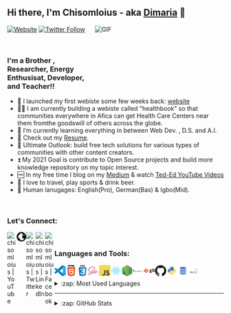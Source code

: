 ## Hi there, I'm  Chisomloius - aka [Dimaria][website] 👋 

[![Website](https://img.shields.io/website?label=chisomloius.github.io&style=for-the-badge&url=https%3A%2F%2Fchisomloius.github.io)](https://chisomloius.github.io)
[![Twitter Follow](https://img.shields.io/twitter/follow/chisomloius?color=1DA1F2&logo=twitter&style=for-the-badge)](https://twitter.com/intent/follow?original_referer=https%3A%2F%2Fgithub.com%2Fchisomloius&screen_name=chisomloius)
<img align="right" alt="GIF" src="https://i2.wp.com/allhtaccess.info/wp-content/uploads/2018/03/programming.gif?fit=1281%2C716&ssl=1" width="300" height="150" />

<br/>

### I'm a Brother , Researcher, Energy Enthusisat, Developer, and Teacher!!

- 🔭 I launched my first webiste some few weeks back: [website](https://www.chisomloius.github.io)
-  👨‍💼  I am currently building a webiste called "healthbook" so that communities everywhere in Afica can get Health Care Centers near them fromthe goodswill of others across the globe.
- 🌱 I’m currently learning everything in between Web Dev. , D.S. and A.I.
- 📖 Check out my [Resume].
- 💚 Ultimate Outlook: build free tech solutions for various types of communities with other content creators.
- ⏫ My 2021 Goal is contribute to Open Source projects and build more knowledge repository on my topic interest.
- 🆓 In my free time I blog on my [Medium](https://medium.com/@chisomloius) & watch [Ted-Ed YouTube Videos](https://www.youtube.com/channel/UCsooa4yRKGN_zEE8iknghZA)
- 💓 I love to travel, play sports & drink beer.
- 💬 Human lanugages: English(Pro), German(Bas) & Igbo(Mid).
<br />

### Let's Connect:

[<img align="left" alt="chisomloius | YouTube" width="22px" src="https://cdn.jsdelivr.net/npm/simple-icons@v3/icons/youtube.svg" />][youtube]
[<img align="left" alt="chisonmloius.github.io" width="22px" src="https://raw.githubusercontent.com/iconic/open-iconic/master/svg/globe.svg" />][website]
[<img align="left" alt="chisomloius | Twitter" width="22px" src="https://cdn.jsdelivr.net/npm/simple-icons@v3/icons/twitter.svg" />][twitter]
[<img align="left" alt="chisomloius | LinkedIn" width="22px" src="https://cdn.jsdelivr.net/npm/simple-icons@v3/icons/linkedin.svg" />][linkedin]
[<img align="left" alt="chisomloius | Facebook" width="22px" src="https://cdn.jsdelivr.net/npm/simple-icons@v3/icons/facebook.svg" />][facebook]

<br/>

### Languages and Tools:

[<img align="left" alt="Visual Studio Code" width="26px" src="https://raw.githubusercontent.com/github/explore/80688e429a7d4ef2fca1e82350fe8e3517d3494d/topics/visual-studio-code/visual-studio-code.png" />][webdevplaylist]
[<img align="left" alt="HTML5" width="26px" src="https://raw.githubusercontent.com/github/explore/80688e429a7d4ef2fca1e82350fe8e3517d3494d/topics/html/html.png" />][webdevplaylist]
[<img align="left" alt="CSS3" width="26px" src="https://raw.githubusercontent.com/github/explore/80688e429a7d4ef2fca1e82350fe8e3517d3494d/topics/css/css.png" />][cssplaylist]
[<img align="left" alt="Sass" width="26px" src="https://raw.githubusercontent.com/github/explore/80688e429a7d4ef2fca1e82350fe8e3517d3494d/topics/sass/sass.png" />][cssplaylist]
[<img align="left" alt="JavaScript" width="26px" src="https://raw.githubusercontent.com/github/explore/80688e429a7d4ef2fca1e82350fe8e3517d3494d/topics/javascript/javascript.png" />][jsplaylist]
[<img align="left" alt="React" width="26px" src="https://raw.githubusercontent.com/github/explore/80688e429a7d4ef2fca1e82350fe8e3517d3494d/topics/react/react.png" />][reactplaylist]
[<img align="left" alt="Node.js" width="26px" src="https://raw.githubusercontent.com/github/explore/80688e429a7d4ef2fca1e82350fe8e3517d3494d/topics/nodejs/nodejs.png" />][webdevplaylist]
[<img align="left" alt="MongoDB" width="26px" src="https://raw.githubusercontent.com/github/explore/80688e429a7d4ef2fca1e82350fe8e3517d3494d/topics/mongodb/mongodb.png" />][webdevplaylist]
[<img align="left" alt="Git" width="26px" src="https://raw.githubusercontent.com/github/explore/80688e429a7d4ef2fca1e82350fe8e3517d3494d/topics/git/git.png" />][webdevplaylist]
[<img align="left" alt="GitHub" width="26px" src="https://raw.githubusercontent.com/github/explore/78df643247d429f6cc873026c0622819ad797942/topics/github/github.png" />][webdevplaylist]
[<img align="left" alt="python" width="26px" src="https://raw.githubusercontent.com/github/explore/80688e429a7d4ef2fca1e82350fe8e3517d3494d/topics/python/python.png" />][pythonplaylist]
[<img align="left" alt="SQL" width="26px" src="https://raw.githubusercontent.com/github/explore/80688e429a7d4ef2fca1e82350fe8e3517d3494d/topics/sql/sql.png" />][pythonplaylist]
[<img align="left" alt="MySQL" width="26px" src="https://raw.githubusercontent.com/github/explore/80688e429a7d4ef2fca1e82350fe8e3517d3494d/topics/mysql/mysql.png" />][pythonplaylist]

<br />
<br />

<details>
  <summary>:zap: Most Used Languages</summary>

<p><img align="center" alt="Chisomloius's GitHub Top Languages" src="https://github-readme-stats.vercel.app/api/top-langs/?username=chisomloius&show_icons=true&locale=en&layout=compact" />

</details>

---

<details>
  <summary>:zap: GitHub Stats</summary>

  <p align='center'><img alt="Chisomloius's GitHub Stats" src="https://github-readme-stats.vercel.app/api?username=chisomloius&show_icons=true&theme=dark" />

</details>



<br />
<br />

[Resume]: https://drive.google.com/file/d/hgieniweihf45tyun_/view
[More videos...]:https://www.youtube.com/
[youtube]: https://youtube.com/chisomloius
[website]: https://chisomloius.github.io
[twitter]: https://twitter.com/chisomloius
[facebook]: https://facebook.com/chisomloius
[linkedin]: https://linkedin.com/in/chisomokoye
[cssplaylist]: https://www.youtube.com/playlist?list=PLkwxH9e_vrAJ0WbEsFA9W3I1W-g_BTsbt
[jsplaylist]: https://www.youtube.com/channel/UCzyuZJ8zZ-Lhfnz41DG5qLw
[reactplaylist]: https://www.youtube.com/playlist?list=PLkwxH9e_vrAK4TdffpxKY3QGyHCpxFcQ0
[pythonplaylist]: https://www.youtube.com/channel/UCCezIgC97PvUuR4_gbFUs5g
[webdevplaylist]: https://www.youtube.com/channel/UCVTlvUkGslCV_h-nSAId8Swpush